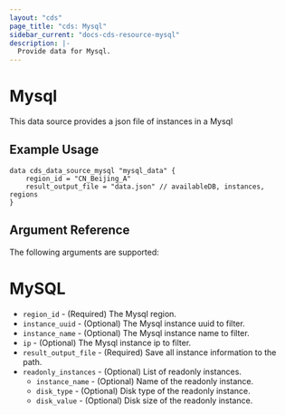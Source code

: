 ```yaml
---
layout: "cds"
page_title: "cds: Mysql"
sidebar_current: "docs-cds-resource-mysql"
description: |-
  Provide data for Mysql.
---
```


# Mysql

This data source provides a json file of instances in a Mysql

## Example Usage

```hcl
data cds_data_source_mysql "mysql_data" {
    region_id = "CN_Beijing_A"
    result_output_file = "data.json" // availableDB, instances, regions
}
```

## Argument Reference

The following arguments are supported:

# MySQL
* `region_id` - (Required) The Mysql region.
* `instance_uuid` - (Optional) The Mysql instance uuid to filter.
* `instance_name` - (Optional) The Mysql instance name to filter.
* `ip` - (Optional) The Mysql instance ip to filter.
* `result_output_file` - (Required) Save all instance information to the path.
* `readonly_instances` - (Optional)  List of readonly instances.
  * `instance_name` - (Optional) Name of the readonly instance.
  * `disk_type` - (Optional) Disk type of the readonly instance.
  * `disk_value` - (Optional) Disk size of the readonly instance.
